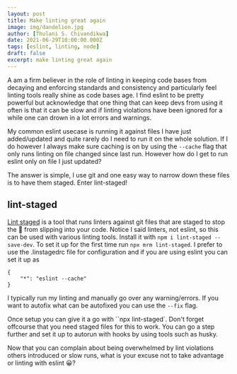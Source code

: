 ```yaml
---
layout: post
title: Make linting great again
image: img/dandelion.jpg
author: [Thulani S. Chivandikwa]
date: 2021-06-29T10:00:00.000Z
tags: [eslint, linting, node]
draft: false
excerpt: make linting great again
---
```


A am a firm believer in the role of linting in keeping code bases from decaying and enforcing standards and consistency and particularly feel linting tools really shine as code bases age. I find eslint to be pretty powerful but acknowledge that one thing that can keep devs from using it often is that it can be slow and if linting violations have been ignored for a while one can drown in a lot errors and warnings.

My common eslint usecase is running it against files I have just added/updated and quite rarely do I need to run it on the whole solution. If I do however I always make sure caching is on by using the `--cache` flag that only runs linting on file changed since last run. However how do I get to run eslint only on file I just updated?

The answer is simple, I use git and one easy way to narrow down these files is to have them staged. Enter lint-staged!

## lint-staged

[Lint staged](https://www.npmjs.com/package/lint-staged) is a tool that runs linters against git files that are staged to stop the 💩 from slipping into your code. Notice I said linters, not eslint, so this can be used with various linting tools. Install it with `npm i lint-staged --save-dev`. To set it up for the first time run `npx mrm lint-staged`. I prefer to use the .linstagedrc file for configuration and if you are using eslint you can set it up as

```
{
    "*": "eslint --cache"
}
```

I typically run my linting and manually go over any warning/errors. If you want to autofix what can be autofixed you can use the `--fix` flag.

Once setup you can give it a go with ``npx lint-staged`. Don't forget offcourse that you need staged files for this to work. You can go a step further and set it up to autorun with hooks by using tools such as husky.

Now that you can complain about being overwhelmed by lint violations others introduced or slow runs, what is your excuse not to take advantage or linting with eslint 😀?